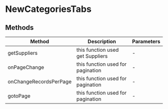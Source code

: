 # NewCategoriesTabs

## Methods

<!-- @vuese:NewCategoriesTabs:methods:start -->
|Method|Description|Parameters|
|---|---|---|
|getSuppliers|this function used get Suppliers|-|
|onPageChange|this function used for pagination|-|
|onChangeRecordsPerPage|this function used for pagination|-|
|gotoPage|this function used for pagination|-|

<!-- @vuese:NewCategoriesTabs:methods:end -->


